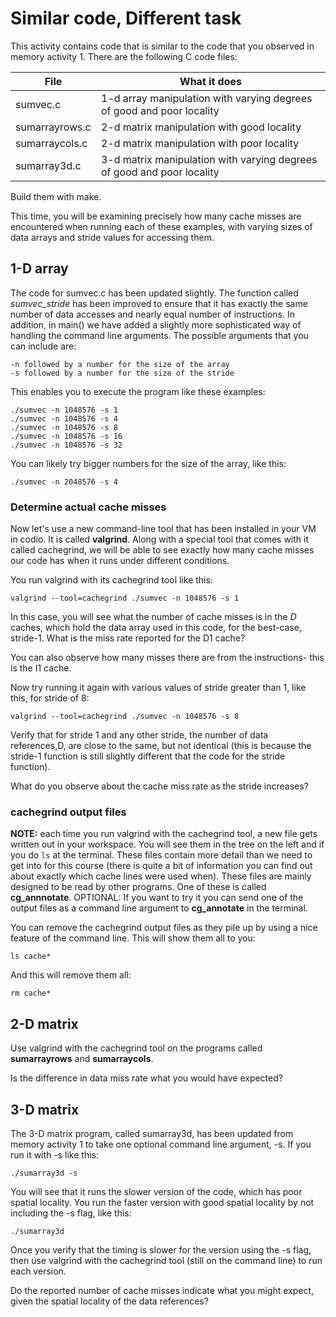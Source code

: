 # Similar code, Different task

This activity contains code that is similar to the code that you observed in memory activity 1. There are the following C code files:

| File          | What it does           |
| ------------- |-------------|
| sumvec.c      | 1-d array manipulation with varying degrees of good and poor locality |
| sumarrayrows.c     | 2-d matrix manipulation with good locality      |
| sumarraycols.c | 2-d matrix manipulation with poor locality        |
| sumarray3d.c | 3-d matrix manipulation with varying degrees of good and poor locality       |

Build them with make.

This time, you will be examining precisely how many cache misses are encountered when running each of these examples, with varying sizes of data arrays and stride values for accessing them.

## 1-D array

The code for sumvec.c has been updated slightly. The function called *sumvec_stride* has been improved to ensure that it has exactly the same number of data accesses and nearly equal number of instructions. In addition, in main() we have added a slightly more sophisticated way of handling the command line arguments. The possible arguments that you can include are:

    -n followed by a number for the size of the array
    -s followed by a number for the size of the stride

This enables you to execute the program like these examples:

    ./sumvec -n 1048576 -s 1
    ./sumvec -n 1048576 -s 4
    ./sumvec -n 1048576 -s 8
    ./sumvec -n 1048576 -s 16
    ./sumvec -n 1048576 -s 32

You can likely try bigger numbers for the size of the array, like this:

    ./sumvec -n 2048576 -s 4
    
### Determine actual cache misses

Now let's use a new command-line tool that has been installed in your VM in codio. It is called **valgrind**. Along with a special tool that comes with it called cachegrind, we will be able to see exactly how many cache misses our code has when it runs under different conditions.

You run valgrind with its cachegrind tool like this:

    valgrind --tool=cachegrind ./sumvec -n 1048576 -s 1

In this case, you will see what the number of cache misses is in the *D* caches, which hold the data array used in this code, for the best-case, stride-1.  What is the miss rate reported for the D1 cache?

You can also observe how many misses there are from the instructions- this is the I1 cache.

Now try running it again with various values of stride greater than 1, like this, for stride of 8:

    valgrind --tool=cachegrind ./sumvec -n 1048576 -s 8

Verify that for stride 1 and any other stride, the number of data references,D, are close to the same, but not identical (this is because the stride-1 function is still slightly different that the code for the stride function).

What do you observe about the cache miss rate as the stride increases?

### cachegrind output files

**NOTE:** each time you run valgrind with the cachegrind tool, a new file gets written out in your workspace. You will see them in the tree on the left and if you do `ls` at the terminal. These files contain more detail than we need to get into for this course (there is quite a bit of information you can find out about exactly which cache lines were used when). These files are mainly designed to be read by other programs. One of these is called **cg_annnotate**. OPTIONAL: If you want to try it you can send one of the output files as a command line argument to **cg_annotate** in the terminal.

You can remove the cachegrind output files as they pile up by using a nice feature of the command line. This will show them all to you:

    ls cache*
    
And this will remove them all:

    rm cache*


## 2-D matrix

Use valgrind with the cachegrind tool on the programs called **sumarrayrows** and **sumarraycols**.

Is the difference in data miss rate what you would have expected?

## 3-D matrix

The 3-D matrix program, called sumarray3d, has been updated from memory activity 1 to take one optional command line argument, -s. If you run it with -s like this:

    ./sumarray3d -s

You will see that it runs the slower version of the code, which has poor spatial locality. You run the faster version with good spatial locality by not including the -s flag, like this:

    ./sumarray3d
    
Once you verify that the timing is slower for the version using the -s flag, then use valgrind with the cachegrind tool (still on the command line) to run each version.

Do the reported number of cache misses indicate what you might expect, given the spatial locality of the data references?



